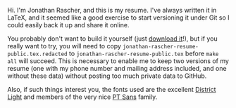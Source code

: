 Hi. I'm Jonathan Rascher, and this is my resume. I've always written it in
LaTeX, and it seemed like a good exercise to start versioning it under Git so
I could easily back it up and share it online.

You probably don't want to build it yourself (just [download it][1]!), but if
you really want to try, you will need to copy
`jonathan-rascher-resume-public.tex.redacted` to
`jonathan-rascher-resume-public.tex` before `make all` will succeed. This is
necessary to enable me to keep two versions of my resume (one with my phone
number and mailing address included, and one without these data) without posting
too much private data to GitHub.

Also, if such things interest you, the fonts used are the excellent
[District Light][2] and members of the very nice [PT Sans][2] family.

[1]: http://bcat.name/jonathan-rascher-resume-public.pdf
[2]: http://www.fontsquirrel.com/fonts/District-Thin
[3]: http://www.fontsquirrel.com/fonts/PT-Sans
